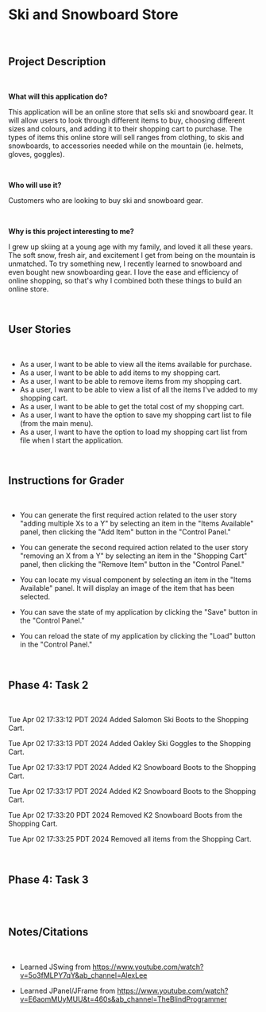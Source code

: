 
# Ski and Snowboard Store
<br>

## Project Description
<br>

**What will this application do?**

This application will be an online store that sells ski and snowboard gear. It will allow users to look through
different items to buy, choosing different sizes and colours, and adding it to their shopping cart to purchase. The
types of items this online store will sell ranges from clothing, to skis and snowboards, to accessories needed while 
on the mountain (ie. helmets, gloves, goggles).

<br>

**Who will use it?**

Customers who are looking to buy ski and snowboard gear.

<br>

**Why is this project interesting to me?**

I grew up skiing at a young age with my family, and loved it all these years. The soft snow, fresh air, and excitement
I get from being on the mountain is unmatched. To try something new, I recently learned to snowboard and even bought 
new snowboarding gear. I love the ease and efficiency of online shopping, so that's why I combined both these things
to build an online store. 


<br>

## User Stories 
<br>

- As a user, I want to be able to view all the items available for purchase.
- As a user, I want to be able to add items to my shopping cart.
- As a user, I want to be able to remove items from my shopping cart.
- As a user, I want to be able to view a list of all the items I've added to my shopping cart. 
- As a user, I want to be able to get the total cost of my shopping cart.
- As a user, I want to have the option to save my shopping cart list to file (from the main menu).
- As a user, I want to have the option to load my shopping cart list from file when I start the application.


<br>

## Instructions for Grader
<br>

- You can generate the first required action related to the user story "adding multiple Xs to a Y" by selecting an item
in the "Items Available" panel, then clicking the "Add Item" button in the "Control Panel." 


- You can generate the second required action related to the user story "removing an X from a Y" by selecting an item
in the "Shopping Cart" panel, then clicking the "Remove Item" button in the "Control Panel."


- You can locate my visual component by selecting an item in the "Items Available" panel. It will display an image
of the item that has been selected. 


- You can save the state of my application by clicking the "Save" button in the "Control Panel." 


- You can reload the state of my application by clicking the "Load" button in the "Control Panel." 



<br>

## Phase 4: Task 2
<br>

Tue Apr 02 17:33:12 PDT 2024
Added Salomon Ski Boots to the Shopping Cart.

Tue Apr 02 17:33:13 PDT 2024
Added Oakley Ski Goggles to the Shopping Cart.

Tue Apr 02 17:33:17 PDT 2024
Added K2 Snowboard Boots to the Shopping Cart.

Tue Apr 02 17:33:17 PDT 2024
Added K2 Snowboard Boots to the Shopping Cart.

Tue Apr 02 17:33:20 PDT 2024
Removed K2 Snowboard Boots from the Shopping Cart.

Tue Apr 02 17:33:25 PDT 2024
Removed all items from the Shopping Cart.


<br>

## Phase 4: Task 3
<br>







<br>

## Notes/Citations
<br>

- Learned JSwing from https://www.youtube.com/watch?v=5o3fMLPY7qY&ab_channel=AlexLee

- Learned JPanel/JFrame from https://www.youtube.com/watch?v=E6aomMUyMUU&t=460s&ab_channel=TheBlindProgrammer

